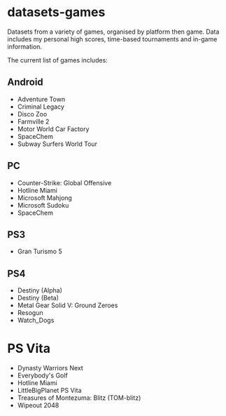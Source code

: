 datasets-games
====================
Datasets from a variety of games, organised by platform then game. Data includes my personal high scores, time-based tournaments and in-game information.

The current list of games includes:

## Android
* Adventure Town
* Criminal Legacy
* Disco Zoo
* Farmville 2
* Motor World Car Factory
* SpaceChem
* Subway Surfers World Tour

## PC
* Counter-Strike: Global Offensive
* Hotline Miami
* Microsoft Mahjong
* Microsoft Sudoku
* SpaceChem

## PS3
* Gran Turismo 5

## PS4
* Destiny (Alpha)
* Destiny (Beta)
* Metal Gear Solid V: Ground Zeroes
* Resogun
* Watch_Dogs

# PS Vita
* Dynasty Warriors Next
* Everybody's Golf
* Hotline Miami
* LittleBigPlanet PS Vita
* Treasures of Montezuma: Blitz (TOM-blitz)
* Wipeout 2048
